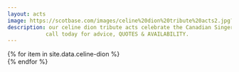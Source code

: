 ```yaml
---
layout: acts
image: https://scotbase.com/images/celine%20dion%20tribute%20acts2.jpg?crc=3987918645
description: our celine dion tribute acts celebrate the Canadian Singer who  is recognised as one of the greatest voices of our time.scotbase celine dion tributes to one of the most famous singers in the world are simply wow. fabulous vocals, choreographed dance routines, stunning costumes and amazing musicians make these shows a must see. <hr>
            call today for advice, QUOTES & AVAILABILITY.
---
```


<div class="row mt-4 mb-4">
  {% for item in site.data.celine-dion %}
    <div class="col-md-4 mb-5">
      <div class="card border-0 shadow h-100">
        <a href="/acts/{{ item.title | slugify }}">
          <img class="card-img-top" src="{{ item.image_src }}" alt="" />
        </a>
      </div>
    </div>
  {% endfor %}
</div>
